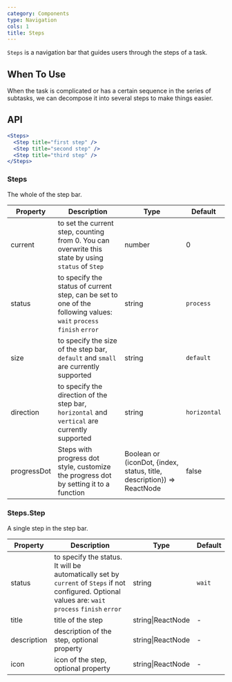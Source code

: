 ```yaml
---
category: Components
type: Navigation
cols: 1
title: Steps
---
```


`Steps` is a navigation bar that guides users through the steps of a task.

## When To Use

When the task is complicated or has a certain sequence in the series of subtasks, we can decompose it into several steps to make things easier.

## API

```jsx
<Steps>
  <Step title="first step" />
  <Step title="second step" />
  <Step title="third step" />
</Steps>
```

### Steps

The whole of the step bar.

Property | Description | Type | Default
-----|-----|-----|------
current | to set the current step, counting from 0. You can overwrite this state by using `status` of `Step` | number | 0
status | to specify the status of current step, can be set to one of the following values: `wait` `process` `finish` `error` | string | `process`
size | to specify the size of the step bar, `default` and `small` are currently supported | string | `default`
direction | to specify the direction of the step bar, `horizontal` and `vertical` are currently supported | string | `horizontal`
progressDot | Steps with progress dot style, customize the progress dot by setting it to a function | Boolean or (iconDot, {index, status, title, description}) => ReactNode | false

### Steps.Step

A single step in the step bar.

Property | Description | Type | Default
-----|-----|-----|------
status | to specify the status. It will be automatically set by `current` of `Steps` if not configured. Optional values are: `wait` `process` `finish` `error` | string | `wait`
title | title of the step | string\|ReactNode | -
description | description of the step, optional property | string\|ReactNode | -
icon | icon of the step, optional property | string\|ReactNode | -
